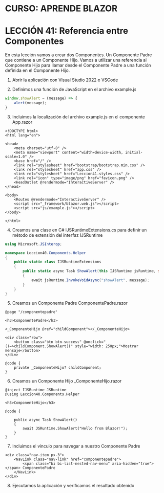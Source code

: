 # CURSO: APRENDE BLAZOR

# LECCIÓN 41: Referencia entre Componentes

En esta lección vamos a crear dos Componentes. Un Componente Padre que contiene a un Componente Hijo. Vamos a utilizar una referencia al Componente Hijo para llamar desde el Componente Padre a una función definida en el Componente Hijo.

1. Abrir la aplicación con Visual Studio 2022 o VSCode

2. Definimos una función de JavaScript en el archivo example.js

```javascript
window.showAlert = (message) => {
    alert(message);
}
```

3. Incluimos la localización del archivo example.js en el componente App.razor

```razor
<!DOCTYPE html>
<html lang="en">

<head>
    <meta charset="utf-8" />
    <meta name="viewport" content="width=device-width, initial-scale=1.0" />
    <base href="/" />
    <link rel="stylesheet" href="bootstrap/bootstrap.min.css" />
    <link rel="stylesheet" href="app.css" />
    <link rel="stylesheet" href="Leccion41.styles.css" />
    <link rel="icon" type="image/png" href="favicon.png" />
    <HeadOutlet @rendermode="InteractiveServer" />
</head>

<body>
    <Routes @rendermode="InteractiveServer" />
    <script src="_framework/blazor.web.js"></script>
    <script src="js/example.js"></script>
</body>

</html>
```

4. Creamos una clase en C# IJSRuntimeExtensions.cs para definir un método de extensión del interfaz IJSRuntime

```csharp
using Microsoft.JSInterop;

namespace Leccion40.Components.Helper
{
    public static class IJSRuntimeExtensions
    {
        public static async Task ShowAlert(this IJSRuntime jsRuntime, string message)
        {
            await jsRuntime.InvokeVoidAsync("showAlert", message);
        }
    }
}
```

5. Creamos un Componente Padre ComponentePadre.razor

```razor
@page "/componentepadre"

<h3>ComponentePadre</h3>

<_ComponenteHijo @ref="childComponent"></_ComponenteHijo>

<div class="row">
    <button class="btn btn-success" @onclick="()=>childComponent.ShowAlert()" style="width: 250px;">Mostrar mensaje</button>
</div>

@code {
    private _ComponenteHijo? childComponent;
}
```

6. Creamos un Componente Hijo _ComponenteHijo.razor

```razor
@inject IJSRuntime JSRuntime
@using Leccion40.Components.Helper

<h3>ComponenteHijo</h3>

@code {

    public async Task ShowAlert()
    {
        await JSRuntime.ShowAlert("Hello from Blazor!");
    }
}
```

7. Incluimos el vínculo para navegar a nuestro Componente Padre

```razor
<div class="nav-item px-3">
    <NavLink class="nav-link" href="componentepadre">
        <span class="bi bi-list-nested-nav-menu" aria-hidden="true"></span> ComponentePadre
    </NavLink>
</div>
```

8. Ejecutamos la aplicación y verificamos el resultado obtenido

